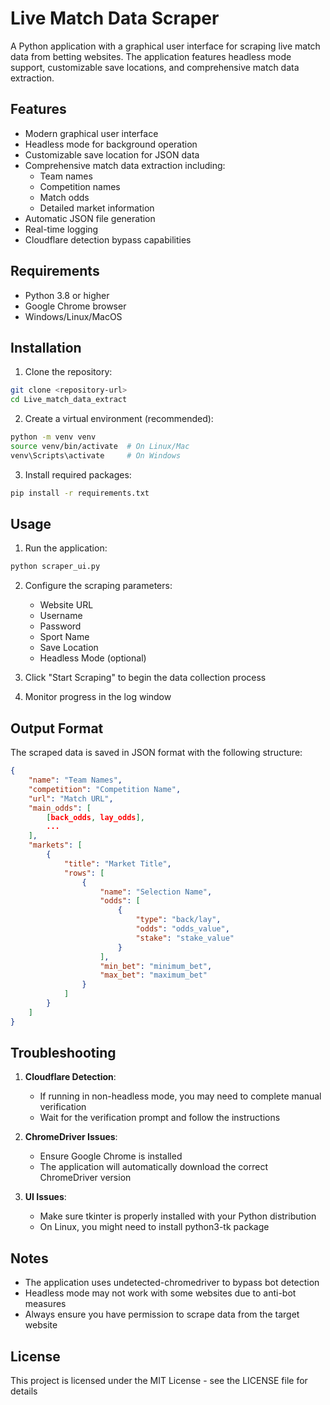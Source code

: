 # Live Match Data Scraper

A Python application with a graphical user interface for scraping live match data from betting websites. The application features headless mode support, customizable save locations, and comprehensive match data extraction.

## Features

- Modern graphical user interface
- Headless mode for background operation
- Customizable save location for JSON data
- Comprehensive match data extraction including:
  - Team names
  - Competition names
  - Match odds
  - Detailed market information
- Automatic JSON file generation
- Real-time logging
- Cloudflare detection bypass capabilities

## Requirements

- Python 3.8 or higher
- Google Chrome browser
- Windows/Linux/MacOS

## Installation

1. Clone the repository:

```bash
git clone <repository-url>
cd Live_match_data_extract
```

2. Create a virtual environment (recommended):

```bash
python -m venv venv
source venv/bin/activate  # On Linux/Mac
venv\Scripts\activate     # On Windows
```

3. Install required packages:

```bash
pip install -r requirements.txt
```

## Usage

1. Run the application:

```bash
python scraper_ui.py
```

2. Configure the scraping parameters:

   - Website URL
   - Username
   - Password
   - Sport Name
   - Save Location
   - Headless Mode (optional)

3. Click "Start Scraping" to begin the data collection process

4. Monitor progress in the log window

## Output Format

The scraped data is saved in JSON format with the following structure:

```json
{
    "name": "Team Names",
    "competition": "Competition Name",
    "url": "Match URL",
    "main_odds": [
        [back_odds, lay_odds],
        ...
    ],
    "markets": [
        {
            "title": "Market Title",
            "rows": [
                {
                    "name": "Selection Name",
                    "odds": [
                        {
                            "type": "back/lay",
                            "odds": "odds_value",
                            "stake": "stake_value"
                        }
                    ],
                    "min_bet": "minimum_bet",
                    "max_bet": "maximum_bet"
                }
            ]
        }
    ]
}
```

## Troubleshooting

1. **Cloudflare Detection**:

   - If running in non-headless mode, you may need to complete manual verification
   - Wait for the verification prompt and follow the instructions

2. **ChromeDriver Issues**:

   - Ensure Google Chrome is installed
   - The application will automatically download the correct ChromeDriver version

3. **UI Issues**:
   - Make sure tkinter is properly installed with your Python distribution
   - On Linux, you might need to install python3-tk package

## Notes

- The application uses undetected-chromedriver to bypass bot detection
- Headless mode may not work with some websites due to anti-bot measures
- Always ensure you have permission to scrape data from the target website

## License

This project is licensed under the MIT License - see the LICENSE file for details
